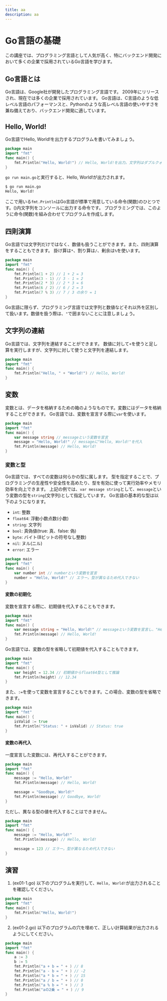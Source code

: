 ```yaml
---
title: aa
description: aa
---
```


# Go言語の基礎
この講座では、プログラミング言語として人気が高く、特にバックエンド開発において多くの企業で採用されているGo言語を学びます。

## Go言語とは
Go言語は、Google社が開発したプログラミング言語です。
2009年にリリースされ、現在では多くの企業で採用されています。
Go言語は、C言語のような低レベル言語のパフォーマンスと、Pythonのような高レベル言語の使いやすさを兼ね備えており、バックエンド開発に適しています。

## Hello, World!
Go言語でHello, World!を出力するプログラムを書いてみましょう。

```go
package main
import "fmt"
func main() {
    fmt.Println("Hello, World!") // Hello, World!を出力。文字列はダブルクォーテーションで囲みます。
}
```
`go run main.go`と実行すると、Hello, World!が出力されます。
```Bash
$ go run main.go
Hello, World!
```
ここで用いる`fmt.Println`はGo言語が標準で用意している命令(関数)のひとつです。()内文字列をコンソールに出力する命令です。
プログラミングでは、このように命令(関数)を組み合わせてプログラムを作成します。

## 四則演算
Go言語では文字列だけではなく、数値も扱うことができます。また、四則演算をすることもできます。
掛け算は`*`、割り算は`/`、剰余は`%`を使います。
```go
package main
import "fmt"
func main() {
    fmt.Println(1 + 2) // 1 + 2 = 3
    fmt.Println(3 - 1) // 3 - 1 = 2
    fmt.Println(2 * 3) // 2 * 3 = 6
    fmt.Println(6 / 2) // 6 / 2 = 3
    fmt.Println(7 % 3) // 7 / 3 の余り = 1
}
```
Go言語に限らず、プログラミング言語では文字列と数値などそれ以外を区別して扱います。数値を扱う際は、`"`で囲まないことに注意しましょう。

## 文字列の連結
Go言語では、文字列を連結することができます。
数値に対して`+`を使うと足し算を実行しますが、文字列に対して使うと文字列を連結します。
```go
package main
import "fmt"
func main() {
    fmt.Println("Hello, " + "World!") // Hello, World!
}
```

## 変数
変数とは、データを格納するための箱のようなものです。変数にはデータを格納することができます。
Go言語では、変数を宣言する際に`var`を使います。
```go
package main
import "fmt"
func main() {
    var message string // messageという変数を宣言
    message = "Hello, World!" // messageに"Hello, World!"を代入
    fmt.Println(message) // Hello, World!
}
```
### 変数と型
Go言語では、すべての変数は何らかの型に属します。
型を指定することで、プログラミングの生産性や安全性を高めたり、型を有効に使って実行効率やメモリ効率を向上できます。
上記の例では、`var message string`として、`message`という変数の型を`string`(文字列)として指定しています。
Go言語の基本的な型は以下のようになります。
- `int`: 整数
- `float64`: 浮動小数点数(小数)
- `string`: 文字列
- `bool`: 真偽値(true: 真、false: 偽)
- `byte`: バイト(8ビットの符号なし整数)
- `nil`: ヌル(ニル)
- `error`: エラー

```Go
package main
import "fmt"
func main() {
    var number int // numberという変数を宣言
    number = "Hello, World!" // エラー。型が異なるため代入できない
}
```
#### 変数の初期化
変数を宣言する際に、初期値を代入することもできます。
```Go
package main
import "fmt"
func main() {
    var message string = "Hello, World!" // messageという変数を宣言し、"Hello, World!"を代入
    fmt.Println(message) // Hello, World!
}
```
Go言語では、変数の型を省略して初期値を代入することもできます。
```Go
package main
import "fmt"
func main() {
    var height = 12.34 // 初期値からfloat64型として推論
    fmt.Println(height) // 12.34
}
```
また、`:=`を使って変数を宣言することもできます。この場合、変数の型を省略できます。
```Go
package main
import "fmt"
func main() {
    isValid := true
    fmt.Println("Status: " + isValid) // Status: true
}
```

#### 変数の再代入
一度宣言した変数には、再代入することができます。
```Go
package main
import "fmt"
func main() {
    message := "Hello, World!"
    fmt.Println(message) // Hello, World!
    
    message = "Goodbye, World!"
    fmt.Println(message) // Goodbye, World!
}
```
ただし、異なる型の値を代入することはできません。
```Go
package main
import "fmt"
func main() {
    message := "Hello, World!"
    fmt.Println(message) // Hello, World!
    
    message = 123 // エラー。型が異なるため代入できない
}
```

## 演習
1. (ex01-1.go) 以下のプログラムを実行して、`Hello, World!`が出力されることを確認してください。
```Go
package main
import "fmt"
func main() {
    fmt.Println("Hello, World!")
}
```

2. (ex01-2.go) 以下のプログラムの穴を埋めて、正しい計算結果が出力されるようにしてください。
```Go
package main
import "fmt"
func main() {
    a := 3
    b := 5
    fmt.Println("a + b = " + ) // 8
    fmt.Println("a - b = " + ) // -2
    fmt.Println("a * b = " + ) // 15
    fmt.Println("a / b = " + ) // 0
    fmt.Println("a % b = " + ) // 3
    fmt.Printlm("aの2乗 = " + ) // 9
}
```